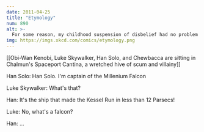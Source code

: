 ```yaml
---
date: 2011-04-25
title: "Etymology"
num: 890
alt: >-
  For some reason, my childhood suspension of disbelief had no problem with the fact that this ancient galaxy is full of humans, but was derailed by language. There's no Asia OR Europe there, so where'd they get all the Indo-European roots?
img: https://imgs.xkcd.com/comics/etymology.png
---
```

[[Obi-Wan Kenobi, Luke Skywalker, Han Solo, and Chewbacca are sitting in Chalmun's Spaceport Cantina, a wretched hive of scum and villainy]]

Han Solo: Han Solo. I'm captain of the Millenium Falcon

Luke Skywalker: What's that?

Han: It's the ship that made the Kessel Run in less than 12 Parsecs!

Luke: No, what's a falcon?

Han: ...

